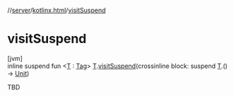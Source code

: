 //[server](../../index.md)/[kotlinx.html](index.md)/[visitSuspend](visit-suspend.md)

# visitSuspend

[jvm]\
inline suspend fun &lt;[T](visit-suspend.md) : [Tag](../../../../packages/server/kotlinx.html/-tag/index.md)&gt; [T](visit-suspend.md).[visitSuspend](visit-suspend.md)(crossinline block: suspend [T](visit-suspend.md).() -&gt; [Unit](https://kotlinlang.org/api/latest/jvm/stdlib/kotlin/-unit/index.html))

TBD
